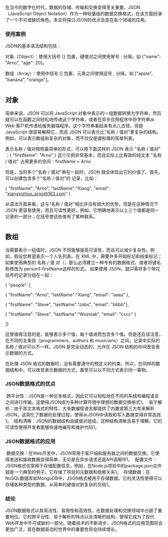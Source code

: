 在当今的数字化时代，数据的存储、传输和交换变得至关重要。JSON（JavaScript Object Notation）作为一种轻量级的数据交换格式，在该方面扮演了一个不可或缺的角色。本文将探讨JSON的优点及其在各个领域的应用。

### 使用案例
JSON的基本语法结构包括：

对象（Object）：使用大括号 {} 包裹，键值对之间使用冒号 : 分隔，如 {"name": "Arno", "age": 20}。

数组（Array）：使用中括号 [] 包裹，元素之间使用逗号 , 分隔，如 ["apple", "banana", "orange"]。
# 
## 对象
简单来说，JSON 可以将 JavaScript 对象中表示的一组数据转换为字符串，然后就可以在函数之间轻松地传递这个字符串，或者在异步应用程序中将字符串从 Web 客户机传递给服务器端程序。这个字符串看起来有点儿古怪，但是 JavaScript 很容易解释它，而且 JSON 可以表示比"名称 / 值对"更复杂的结构。例如，可以表示数组和复杂的对象，而不仅仅是键和值的简单列表。

表示名称 / 值对按照最简单的形式，可以用下面这样的 JSON 表示 "名称 / 值对" ：{ "firstName": "Arno" }
这个示例非常基本，而且实际上比等效的纯文本 "名称 / 值对" 占用更多的空间：firstName = Arno

但是，当将多个"名称 / 值对"串在一起时，JSON 就会体现出它的价值了。首先，可以创建包含多个"名称 / 值对"的 记录，比如：

{ "firstName": "Arno", "lastName":"Xiang", "email": "xiangyizhuo_arno@163.com" }

从语法方面来看，这与"名称 / 值对"相比并没有很大的优势，但是在这种情况下 JSON 更容易使用，而且可读性更好。例如，它明确地表示以上三个值都是同一记录的一部分；花括号使这些值有了某种联系。
#
## 数组
当需要表示一组值时，JSON 不但能够提高可读性，而且可以减少复杂性。例如，假设您希望表示一个人名列表。在 XML 中，需要许多开始标记和结束标记；如果使用典型的 名称 / 值 对（，那么必须建立一种专有的数据格式，或者将键名称修改为 person1-firstName这样的形式。
如果使用 JSON，就只需将多个带花括号的记录分组在一起：

{ "people": [

{ "firstName": "Arno", "lastName":"Xiang", "email": "aaaa" },

{ "firstName": "Steve", "lastName":"Jobs", "email": "bbbb"},

{ "firstName": "Steve", "lastName":"Wozniak", "email": "cccc" }

]}

这里值得注意的是，能够表示多个值，每个值进而包含多个值。但是还应该注意，在不同的主条目（programmers、authors 和 musicians）之间，记录中实际的名称 / 值对可以不一样。JSON 是完全动态的，允许在 JSON 结构的中间改变表示数据的方式。

在处理 JSON 格式的数据时，没有需要遵守的预定义的约束。所以，在同样的数据结构中，可以改变表示数据的方式，甚至可以以不同方式表示同一事物。

### JSON数据格式的优点

·跨平台性：JSON是一种文本格式，因此它可以轻松地在不同的系统和编程语言之间进行传输。这使得JSON成为多种计算环境中理想的数据交换格式1。
·易于解析：由于其文本格式的特性，大多数编程语言都提供了内置或第三方库来解析JSON。这简化了数据的处理过程，使得从JSON中读取和写入数据变得非常高效1。
·结构清晰：JSON的数据结构由键值对组成，这种结构清晰且易于理解。它的可读性使得开发者能够快速地编写和维护代码1。


### JSON数据格式的应用

·数据交换：在Web开发中，JSON常用于客户端和服务器之间的数据交换。它使得发送和接收数据变得简单，无论是在异步请求还是API调用中1。
·配置文件：JSON格式也常用于存储配置信息，例如，在Node.js项目中的package.json文件就是一个典型的例子。它存储了项目的元数据和依赖关系1。
·存储数据：在NoSQL数据库如MongoDB中，JSON格式被用于存储数据。它的灵活性使得可以存储各种类型的数据，从简单的键值对到复杂的文档1。


### 结论
JSON数据格式以其简洁性、易用性和高效性，在数据处理和交换领域中占据了重要地位。它的跨平台性、易于解析的特点以及清晰的结构，使得它成为了现代Web开发中不可或缺的一部分。随着技术的不断进步，JSON格式的应用范围将会更加广泛，其在数据驱动的世界中的重要性将会持续增长。
